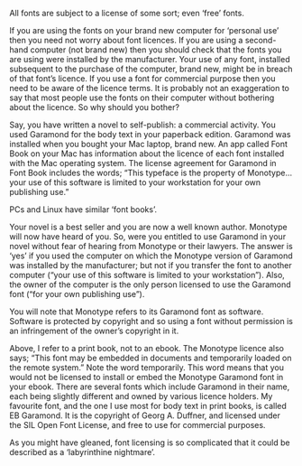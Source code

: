 All fonts are subject to a license of some sort; even ‘free’ fonts.

If you are using the fonts on your brand new computer for ‘personal use’ then you need not worry about  font licences.
If you are using a second-hand computer (not brand new) then you should check that the fonts you are using were installed by the manufacturer. Your use of any font, installed subsequent to the purchase of the computer, brand new, might be in breach of that font’s licence.
If you use a  font for commercial purpose then you need to be aware of the licence terms.
It is probably not an exaggeration to say that most people use the fonts on their computer without bothering about the licence. So why should you bother?  

Say, you have written a novel to self-publish: a commercial activity. You used Garamond for the body text in your paperback edition. Garamond was installed when you bought your Mac laptop, brand new. An app called Font Book on your Mac has information about the licence of each font installed with the Mac operating system. The license agreement for Garamond in Font Book includes the words; “This typeface is the property of Monotype…your use of this software is limited to your workstation for your own publishing use.”

PCs and Linux have similar ‘font books’.

Your novel is a best seller and you are now a well known author. Monotype will now have heard of you.
So, were you entitled to use Garamond in your novel without fear of hearing from Monotype or their lawyers. The answer is ‘yes’ if you used the computer on which the Monotype version of Garamond was installed by the manufacturer; but not if you transfer the font to another computer (“your use of this software is limited to your workstation”). Also, the owner of the computer is the only person licensed to use the Garamond font (“for your own publishing use”).

You will note that Monotype refers to its Garamond font as software. Software is protected by copyright and so using a font without permission is an infringement of the owner’s copyright in it.

Above, I refer to a print book, not to an ebook. The Monotype licence also says; “This font may be embedded in documents and temporarily loaded on the remote system.” Note the word temporarily. This word means that you would not be licensed to install or embed the Monotype Garamond font in your ebook.
There are several fonts which include Garamond in their name, each being slightly different and owned by various licence holders. My favourite font, and the one I use most for body text in print books, is called EB Garamond. It is the copyright of Georg A. Duffner, and licensed under the SIL Open Font License, and free to use for commercial purposes.

As you might have gleaned, font licensing is so complicated that it could be described as a ‘labyrinthine nightmare’. 
